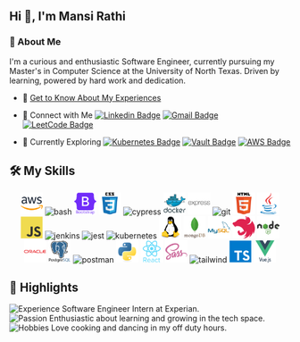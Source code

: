 
## Hi 👋, I'm Mansi Rathi

### 🚀 About Me

I'm a curious and enthusiastic Software Engineer, currently pursuing my Master's in Computer Science at the University of North Texas. Driven by learning, powered by hard work and dedication.

- 📄 [Get to Know About My Experiences](https://drive.google.com/file/d/1XqnSi1hfe0yqnwFrgEL3Ujl4z5SFoT0z)

- 🤝 Connect with Me
  [![Linkedin Badge](https://img.shields.io/badge/LinkedIn-blue?style=flat&logo=linkedin&labelColor=blue&link=https://www.linkedin.com/in/mansi-rathi-18665a172/)](https://www.linkedin.com/in/mansi-rathi-18665a172/)
  [![Gmail Badge](https://img.shields.io/badge/Gmail-crimson?style=flat-square&logo=Gmail&logoColor=white&link=mailto:rathimansi1802@gmail.com)](mailto:rathimansi1802@gmail.com)
  [![LeetCode Badge](https://img.shields.io/badge/-Leetcode-gold?style=flat&logo=leetcode&logoColor=white&link=https://leetcode.com/u/mansirathi/)](https://leetcode.com/u/mansirathi/)

 
- 🌱 Currently Exploring
  [![Kubernetes Badge](https://img.shields.io/badge/Kubernetes-white?style=flat&logo=kubernetes&labelColor=white)](https://kubernetes.io/)
  [![Vault Badge](https://img.shields.io/badge/Vault-white?style=flat&logo=vault&labelColor=white)](https://www.vaultproject.io/)
 [![AWS Badge](https://img.shields.io/badge/AWS-white?style=flat&logo=amazon-aws&labelColor=orange)](https://aws.amazon.com/)


<p></p>

## 🛠️ My Skills

<p align="center">
<img src="https://raw.githubusercontent.com/devicons/devicon/master/icons/amazonwebservices/amazonwebservices-original-wordmark.svg" alt="aws" width="40" height="40"/>
<img src="https://www.vectorlogo.zone/logos/gnu_bash/gnu_bash-icon.svg" alt="bash" width="40" height="40"/>
<img src="https://raw.githubusercontent.com/devicons/devicon/master/icons/bootstrap/bootstrap-plain-wordmark.svg" alt="bootstrap" width="40" height="40"/>
<img src="https://raw.githubusercontent.com/devicons/devicon/master/icons/css3/css3-original-wordmark.svg" alt="css3" width="40" height="40"/>
<img src="https://raw.githubusercontent.com/simple-icons/simple-icons/6e46ec1fc23b60c8fd0d2f2ff46db82e16dbd75f/icons/cypress.svg" alt="cypress" width="40" height="40"/>
<img src="https://raw.githubusercontent.com/devicons/devicon/master/icons/docker/docker-original-wordmark.svg" alt="docker" width="40" height="40"/>
<img src="https://raw.githubusercontent.com/devicons/devicon/master/icons/express/express-original-wordmark.svg" alt="express" width="40" height="40"/>
<img src="https://www.vectorlogo.zone/logos/git-scm/git-scm-icon.svg" alt="git" width="40" height="40"/>
<img src="https://raw.githubusercontent.com/devicons/devicon/master/icons/html5/html5-original-wordmark.svg" alt="html5" width="40" height="40"/>
<img src="https://raw.githubusercontent.com/devicons/devicon/master/icons/java/java-original.svg" alt="java" width="40" height="40"/>
<img src="https://raw.githubusercontent.com/devicons/devicon/master/icons/javascript/javascript-original.svg" alt="javascript" width="40" height="40"/>
<img src="https://www.vectorlogo.zone/logos/jenkins/jenkins-icon.svg" alt="jenkins" width="40" height="40"/>
<img src="https://www.vectorlogo.zone/logos/jestjsio/jestjsio-icon.svg" alt="jest" width="40" height="40"/>
<img src="https://www.vectorlogo.zone/logos/kubernetes/kubernetes-icon.svg" alt="kubernetes" width="40" height="40"/>
<img src="https://raw.githubusercontent.com/devicons/devicon/master/icons/linux/linux-original.svg" alt="linux" width="40" height="40"/>
<img src="https://raw.githubusercontent.com/devicons/devicon/master/icons/mongodb/mongodb-original-wordmark.svg" alt="mongodb" width="40" height="40"/>
<img src="https://raw.githubusercontent.com/devicons/devicon/master/icons/mysql/mysql-original-wordmark.svg" alt="mysql" width="40" height="40"/>
<img src="https://raw.githubusercontent.com/devicons/devicon/master/icons/nestjs/nestjs-plain.svg" alt="nestjs" width="40" height="40"/>
<img src="https://raw.githubusercontent.com/devicons/devicon/master/icons/nodejs/nodejs-original-wordmark.svg" alt="nodejs" width="40" height="40"/>
<img src="https://raw.githubusercontent.com/devicons/devicon/master/icons/oracle/oracle-original.svg" alt="oracle" width="40" height="40"/>
<img src="https://raw.githubusercontent.com/devicons/devicon/master/icons/postgresql/postgresql-original-wordmark.svg" alt="postgresql" width="40" height="40"/>
<img src="https://www.vectorlogo.zone/logos/getpostman/getpostman-icon.svg" alt="postman" width="40" height="40"/>
<img src="https://raw.githubusercontent.com/devicons/devicon/master/icons/python/python-original.svg" alt="python" width="40" height="40"/>
<img src="https://raw.githubusercontent.com/devicons/devicon/master/icons/react/react-original-wordmark.svg" alt="react" width="40" height="40"/>
<img src="https://raw.githubusercontent.com/devicons/devicon/master/icons/sass/sass-original.svg" alt="sass" width="40" height="40"/>
<img src="https://www.vectorlogo.zone/logos/tailwindcss/tailwindcss-icon.svg" alt="tailwind" width="40" height="40"/>
<img src="https://raw.githubusercontent.com/devicons/devicon/master/icons/typescript/typescript-original.svg" alt="typescript" width="40" height="40"/>
<img src="https://raw.githubusercontent.com/devicons/devicon/master/icons/vuejs/vuejs-original-wordmark.svg" alt="vuejs" width="40" height="40"/>
</p>

## 🌟 Highlights

<p align="left">
  <img src="https://img.icons8.com/fluency/48/000000/laptop-coding.png" alt="Experience" width="24" height="24"/>  Software Engineer Intern at Experian.
  <br>
  <img src="https://img.icons8.com/color/48/000000/rocket.png" alt="Passion" width="24" height="24"/>  Enthusiastic about learning and growing in the tech space.
  <br>
 <img src="https://img.icons8.com/ios-filled/100/000000/paint-palette.png" alt="Hobbies" width="24" height="24"/> Love cooking and dancing in my off duty hours.
</p>


